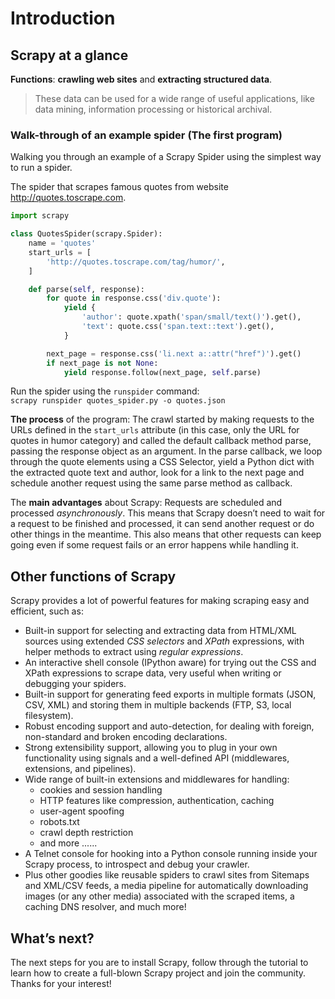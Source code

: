 # Introduction

## Scrapy at a glance
**Functions**: **crawling web sites** and **extracting structured data**.
> These data can be used for a wide range of useful applications, like data mining, information processing or historical archival.

### Walk-through of an example spider (The first program)
Walking you through an example of a Scrapy Spider using the simplest way to run a spider.  

The spider that scrapes famous quotes from website http://quotes.toscrape.com.
```python
import scrapy

class QuotesSpider(scrapy.Spider):
    name = 'quotes'
    start_urls = [
        'http://quotes.toscrape.com/tag/humor/',
    ]

    def parse(self, response):
        for quote in response.css('div.quote'):
            yield {
                'author': quote.xpath('span/small/text()').get(),
                'text': quote.css('span.text::text').get(),
            }

        next_page = response.css('li.next a::attr("href")').get()
        if next_page is not None:
            yield response.follow(next_page, self.parse)
```
Run the spider using the `runspider` command:  
`scrapy runspider quotes_spider.py -o quotes.json`  

**The process** of the program: The crawl started by making requests to the URLs defined in the  `start_urls` attribute (in this case, only the URL for quotes in humor category) and called the default callback method parse, passing the response object as an argument. In the parse callback, we loop through the quote elements using a CSS Selector, yield a Python dict with the extracted quote text and author, look for a link to the next page and schedule another request using the same parse method as callback.

The **main advantages** about Scrapy: Requests are scheduled and processed *asynchronously*. This means that Scrapy doesn’t need to wait for a request to be finished and processed, it can send another request or do other things in the meantime. This also means that other requests can keep going even if some request fails or an error happens while handling it.

## Other functions of Scrapy
Scrapy provides a lot of powerful features for making scraping easy and efficient, such as:
- Built-in support for selecting and extracting data from HTML/XML sources using extended *CSS selectors* and *XPath* expressions, with helper methods to extract using *regular expressions*.
- An interactive shell console (IPython aware) for trying out the CSS and XPath expressions to scrape data, very useful when writing or debugging your spiders.
- Built-in support for generating feed exports in multiple formats (JSON, CSV, XML) and storing them in multiple backends (FTP, S3, local filesystem).
- Robust encoding support and auto-detection, for dealing with foreign, non-standard and broken encoding declarations.
- Strong extensibility support, allowing you to plug in your own functionality using signals and a well-defined API (middlewares, extensions, and pipelines).
- Wide range of built-in extensions and middlewares for handling:
  - cookies and session handling
  - HTTP features like compression, authentication, caching
  - user-agent spoofing
  - robots.txt
  - crawl depth restriction
  - and more ......
- A Telnet console for hooking into a Python console running inside your Scrapy process, to introspect and debug your crawler.
- Plus other goodies like reusable spiders to crawl sites from Sitemaps and XML/CSV feeds, a media pipeline for automatically downloading images (or any other media) associated with the scraped items, a caching DNS resolver, and much more!

## What’s next?
The next steps for you are to install Scrapy, follow through the tutorial to learn how to create a full-blown Scrapy project and join the community. Thanks for your interest!
